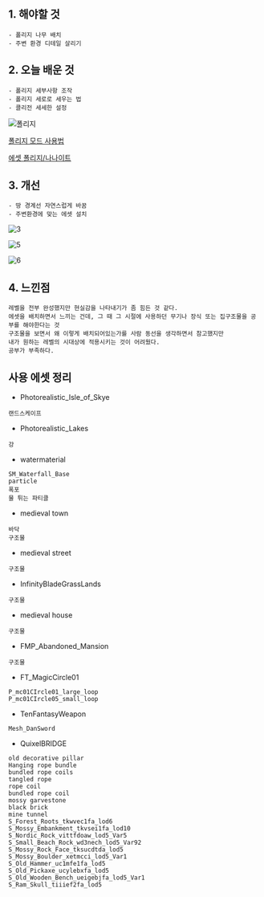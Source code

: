 ## 1. 해야할 것
```
- 폴리지 나무 배치
- 주변 환경 디테일 살리기
```

## 2. 오늘 배운 것
```
- 폴리지 세부사항 조작
- 폴리지 세로로 세우는 법
- 콜리전 세세한 설정
```
![폴리지](https://github.com/JM94Ent/TIL-WIL/assets/143363550/c57584dd-14c8-49a6-8871-d96aeb797534)


[폴리지 모드 사용법](https://velog.io/@1000/%ED%8F%B4%EB%A6%AC%EC%A7%80)


[에셋 폴리지/나나이트](https://vrworld.tistory.com/19)

## 3. 개선
```
- 땅 경계선 자연스럽게 바꿈
- 주변환경에 맞는 에셋 설치
```

![3](https://github.com/JM94Ent/TIL-WIL/assets/143363550/f79324e9-9668-48ff-af90-3c8759e334a2)

![5](https://github.com/JM94Ent/TIL-WIL/assets/143363550/a47b8d72-2c75-4e95-b5f1-1d627ae00c58)

![6](https://github.com/JM94Ent/TIL-WIL/assets/143363550/9ea1bd27-1729-4053-a8bd-dc643f6d4e67)

## 4. 느낀점
```
레벨을 전부 완성했지만 현실감을 나타내기가 좀 힘든 것 같다.
에셋을 배치하면서 느끼는 건데, 그 때 그 시절에 사용하던 무기나 장식 또는 집구조물을 공부를 해야한다는 것
구조물을 보면서 왜 이렇게 배치되어있는가를 사람 동선을 생각하면서 참고했지만
내가 원하는 레벨의 시대상에 적용시키는 것이 어려웠다.
공부가 부족하다.
```


## 사용 에셋 정리

- Photorealistic_Isle_of_Skye
```
랜드스케이프
```
- Photorealistic_Lakes
```
강
```
- watermaterial
```
SM_Waterfall_Base
particle
폭포
물 튀는 파티클
```
- medieval town
```
바닥
구조물
```
- medieval street
```
구조물
```
- InfinityBladeGrassLands
```
구조물
```
- medieval house
```
구조물
```
- FMP_Abandoned_Mansion
```
구조물
```
- FT_MagicCircle01
```
P_mc01CIrcle01_large_loop
P_mc01CIrcle05_small_loop
```
- TenFantasyWeapon
```
Mesh_DanSword
```
- QuixelBRIDGE
```
old decorative pillar
Hanging rope bundle
bundled rope coils
tangled rope
rope coil
bundled rope coil
mossy garvestone
black brick
mine tunnel
S_Forest_Roots_tkwvec1fa_lod6
S_Mossy_Embankment_tkvsei1fa_lod10
S_Nordic_Rock_vittfdoaw_lod5_Var5
S_Small_Beach_Rock_wd3nech_lod5_Var92
S_Mossy_Rock_Face_tksucdtda_lod5
S_Mossy_Boulder_xetmcci_lod5_Var1
S_Old_Hammer_uc1mfe1fa_lod5
S_Old_Pickaxe_ucylebxfa_lod5
S_Old_Wooden_Bench_ueigebjfa_lod5_Var1
S_Ram_Skull_tiiief2fa_lod5
```

